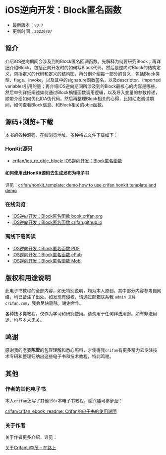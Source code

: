 # iOS逆向开发：Block匿名函数

* 最新版本：`v0.7`
* 更新时间：`20230707`

## 简介

介绍iOS逆向期间会涉及到的Block匿名回调函数。先解释为何要研究Block；再详细介绍Block，包括正向开发时的如何写Block代码，然后是逆向时Block的结构定义，包括定义的代码和定义的结构图，再分别介绍每一部分的含义，包括Block类型、flags、invoke，以及其中的signature函数签名，以及descriptor、imported variables引用的量；再介绍iOS逆向期间所涉及到的Block最核心的内容是哪些，然后举例详细阐述如何通过Block搞懂函数调用逻辑，以及导入变量的参数传递，顺带介绍如何优化IDA伪代码。然后再整理Block相关的心得，比如动态调试期间，如何查看Block信息、和Block相关的objc函数。

## 源码+浏览+下载

本书的各种源码、在线浏览地址、多种格式文件下载如下：

### HonKit源码

* [crifan/ios_re_objc_block: iOS逆向开发：Block匿名函数](https://github.com/crifan/ios_re_objc_block)

#### 如何使用此HonKit源码去生成发布为电子书

详见：[crifan/honkit_template: demo how to use crifan honkit template and demo](https://github.com/crifan/honkit_template)

### 在线浏览

* [iOS逆向开发：Block匿名函数 book.crifan.org](https://book.crifan.org/books/ios_re_objc_block/website/)
* [iOS逆向开发：Block匿名函数 crifan.github.io](https://crifan.github.io/ios_re_objc_block/website/)

### 离线下载阅读

* [iOS逆向开发：Block匿名函数 PDF](https://book.crifan.org/books/ios_re_objc_block/pdf/ios_re_objc_block.pdf)
* [iOS逆向开发：Block匿名函数 ePub](https://book.crifan.org/books/ios_re_objc_block/epub/ios_re_objc_block.epub)
* [iOS逆向开发：Block匿名函数 Mobi](https://book.crifan.org/books/ios_re_objc_block/mobi/ios_re_objc_block.mobi)

## 版权和用途说明

此电子书教程的全部内容，如无特别说明，均为本人原创。其中部分内容参考自网络，均已备注了出处。如发现有侵权，请通过邮箱联系我 `admin 艾特 crifan.com`，我会尽快删除。谢谢合作。

各种技术类教程，仅作为学习和研究使用。请勿用于任何非法用途。如有非法用途，均与本人无关。

## 鸣谢

感谢我的老婆**陈雪**的包容理解和悉心照料，才使得我`crifan`有更多精力去专注技术专研和整理归纳出这些电子书和技术教程，特此鸣谢。

## 其他

### 作者的其他电子书

本人`crifan`还写了其他`150+`本电子书教程，感兴趣可移步至：

[crifan/crifan_ebook_readme: Crifan的电子书的使用说明](https://github.com/crifan/crifan_ebook_readme)

### 关于作者

关于作者更多介绍，详见：

[关于CrifanLi李茂 – 在路上](https://www.crifan.org/about/)
